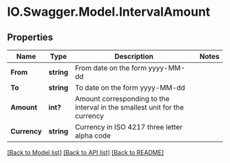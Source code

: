 # IO.Swagger.Model.IntervalAmount
## Properties

Name | Type | Description | Notes
------------ | ------------- | ------------- | -------------
**From** | **string** | From date on the form yyyy-MM-dd | 
**To** | **string** | To date on the form yyyy-MM-dd | 
**Amount** | **int?** | Amount corresponding to the interval in the smallest unit for the currency | 
**Currency** | **string** | Currency in ISO 4217 three letter alpha code | 

[[Back to Model list]](../README.md#documentation-for-models) [[Back to API list]](../README.md#documentation-for-api-endpoints) [[Back to README]](../README.md)

